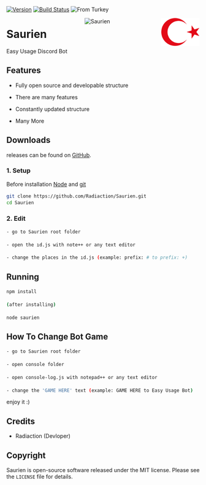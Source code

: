 [![Version](https://img.shields.io/badge/Version-0.1.3%20Release%208-orange.svg)](https://github.com/Radiaction/Saurien/releases/tag/0.1.3)
[![Build Status](https://travis-ci.org/Saurien/R4dar.svg?branch=master)](https://travis-ci.org/Saurien/R4dar)
![From Turkey](https://img.shields.io/badge/from-Turkey-red.svg)


<img align="right" alt="From Turkey" width="100" src="./data/logo/turkey.png">
<img align="right" alt="Saurien" width="200" src="./data/logo/logo.png">

# Saurien

Easy Usage Discord Bot 

## Features
- Fully open source and developable structure

- There are many features

- Constantly updated structure
  
- Many More

## Downloads
releases can be found on [GitHub](https://github.com/Radiaction/Saurien/releases).

### 1. Setup
Before installation [Node](https://nodejs.org/en/download) and [git](https://git-scm.com/downloads)

```sh
git clone https://github.com/Radiaction/Saurien.git
cd Saurien
```

### 2. Edit

```sh
- go to Saurien root folder 

- open the ıd.js with note++ or any text editor

- change the places in the ıd.js (example: prefix: # to prefix: +)
```

## Running

```sh
npm install

(after installing)

node saurien
```

## How To Change Bot Game

```sh
- go to Saurien root folder

- open console folder

- open console-log.js with notepad++ or any text editor

- change the 'GAME HERE' text (example: GAME HERE to Easy Usage Bot)
```

enjoy it :)

## Credits
 
 * Radiaction (Devloper)

## Copyright

Saurien is open-source software released under the MIT license. Please see
the `LICENSE` file for details.
